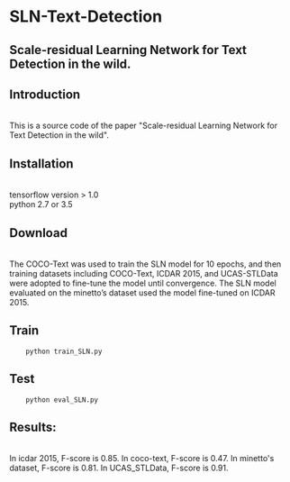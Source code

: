 # SLN-Text-Detection

## Scale-residual Learning Network for Text Detection in the wild.


## Introduction

<br>
This is a source code of the paper "Scale-residual Learning Network for Text Detection in the wild".
<br>

## Installation
<br>
    tensorflow version > 1.0
<br>
    python 2.7 or 3.5 
<br>

## Download

<br>
    The COCO-Text was used to train the SLN model for 10 epochs, and then training datasets including COCO-Text, ICDAR 2015, and UCAS-STLData were adopted to fine-tune the model until convergence. The SLN model evaluated on the minetto’s dataset used the model fine-tuned on ICDAR 2015.
<br>

## Train
        python train_SLN.py


## Test
        python eval_SLN.py 

## Results:
<br>
    In icdar 2015, F-score is 0.85. 
    In coco-text, F-score is 0.47. 
    In minetto's dataset, F-score is 0.81.
    In UCAS_STLData, F-score is 0.91.
    
    



